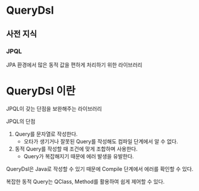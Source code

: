 # QueryDsl

## 사전 지식

### JPQL

JPA 환경에서 많은 동적 값을 편하게 처리하기 위한 라이브러리 

# QueryDsl 이란

JPQL이 갖는 단점을 보완해주는 라이브러리 

JPQL의 단점

1. Query를 문자열로 작성한다.
    - 오타가 생기거나 잘못된 Query를 작성해도 컴파일 단계에서 알 수 없다.
2. 동적 Query를 작성할 때 조건에 맞게 조합하며 사용한다. 
    - Query가 복잡해지기 때문에 에러 발생을 유발한다.

QueryDsl은 Java로 작성할 수 있기 때문에 Compile 단계에서 에러를 확인할 수 있다.

복잡한 동적 Query는 QClass, Method를 활용하여 쉽게 제어할 수 있다.
